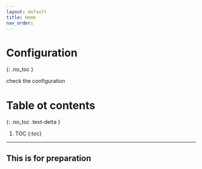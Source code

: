 ```yaml
---
layout: default
title: Home
nav_order: 
---
```


# Configuration
{: .no_toc }

check the configuration

# Table ot contents
{: .no_toc .text-delta }

1. TOC
{:toc}

---

## This is for preparation